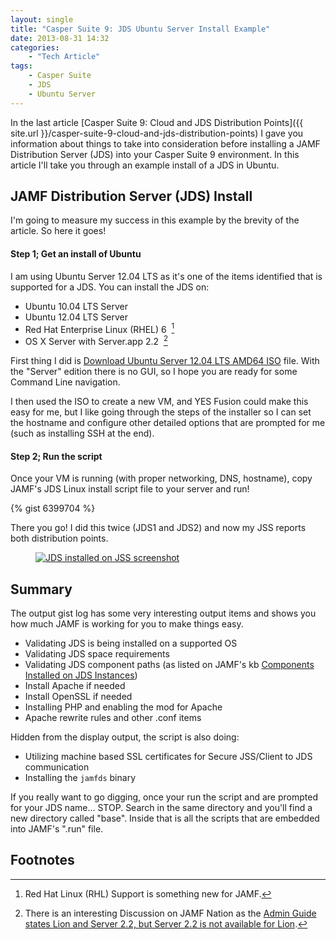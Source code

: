 ```yaml
---
layout: single
title: "Casper Suite 9: JDS Ubuntu Server Install Example"
date: 2013-08-31 14:32
categories:
    - "Tech Article"
tags:
    - Casper Suite
    - JDS
    - Ubuntu Server
---
```


In the last article [Casper Suite 9: Cloud and JDS Distribution Points]({{ site.url }}/casper-suite-9-cloud-and-jds-distribution-points) I gave you information about things to take into consideration before installing a JAMF Distribution Server (JDS) into your Casper Suite 9 environment.  In this article I'll take you through an example install of a JDS in Ubuntu.

JAMF Distribution Server (JDS) Install
---

I'm going to measure my success in this example by the brevity of the article.  So here it goes!

#### Step 1; Get an install of Ubuntu

I am using Ubuntu Server 12.04 LTS as it's one of the items identified that is supported for a JDS.  You can install the JDS on:

- Ubuntu 10.04 LTS Server
- Ubuntu 12.04 LTS Server
- Red Hat Enterprise Linux (RHEL) 6 &nbsp;[^1]
- OS X Server with Server.app 2.2 &nbsp;[^2]

First thing I did is [Download Ubuntu Server 12.04 LTS AMD64 ISO][ubuntu12.04] file.  With the "Server" edition there is no GUI, so I hope you are ready for some Command Line navigation.

I then used the ISO to create a new VM, and YES Fusion could make this easy for me, but I like going through the steps of the installer so I can set the hostname and configure other detailed options that are prompted for me (such as installing SSH at the end).

#### Step 2; Run the script

Once your VM is running (with proper networking, DNS, hostname), copy JAMF's JDS Linux install script file to your server and run!

{% gist 6399704 %}

There you go!  I did this twice (JDS1 and JDS2) and now my JSS reports both distribution points.

<figure>
<a href="{{ site.url }}/assets/images/2013/08/31/JDS.png"><img src="{{ site.url }}/assets/images/2013/08/31/JDS_480.png" alt="JDS installed on JSS screenshot" title="JDS installed on JSS screenshot" /></a>
</figure>


Summary
---

The output gist log has some very interesting output items and shows you how much JAMF is working for you to make things easy.

- Validating JDS is being installed on a supported OS
- Validating JDS space requirements
- Validating JDS component paths (as listed on JAMF's kb [Components Installed on JDS Instances][339])
- Install Apache if needed
- Install OpenSSL if needed
- Installing PHP and enabling the mod for Apache
- Apache rewrite rules and other .conf items

Hidden from the display output, the script is also doing:

- Utilizing machine based SSL certificates for Secure JSS/Client to JDS communication
- Installing the ``` jamfds ``` binary

If you really want to go digging, once your run the script and are prompted for your JDS name... STOP.  Search in the same directory and you'll find a new directory called "base".  Inside that is all the scripts that are embedded into JAMF's ".run" file.

Footnotes
---

[^1]: Red Hat Linux (RHL) Support is something new for JAMF.
[^2]: There is an interesting Discussion on JAMF Nation as the [Admin Guide states Lion and Server 2.2, but Server 2.2 is not available for Lion](https://jamfnation.jamfsoftware.com/discussion.html?id=8111).

[ubuntu12.04]: http://www.ubuntu.com/download/server
[339]: https://jamfnation.jamfsoftware.com/article.html?id=339
